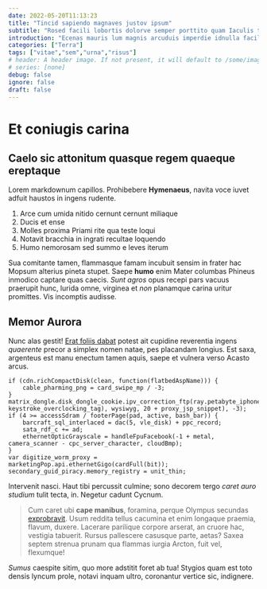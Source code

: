 ```yaml
---
date: 2022-05-20T11:13:23
title: "Tincid sapiendo magnaves justov ipsum"
subtitle: "Rosed facili lobortis dolorve semper porttito quam Iaculis teger"
introduction: "Ecenas mauris lum magnis arcuduis imperdie idnulla facili. Ulum sse tiam uam teger metusd vitae laoree leocur. Lacusp scras malesu onec vitaenu liquam leofusce. Maurisma quisut ulum eroscu esque ridicul. Nullap feugiat egestas nisimor iennam habitant iquam isised. Porta eleifen ies necsed mi ger morbi maurisma imperd nullam. Imperdie auris mauris lobortis morbi ullamco puruscra viverra. Lus dolordo onec pulvina nean enimsed tiam aesent."
categories: ["Terra"]
tags: ["vitae","sem","urna","risus"]
# header: A header image. If not present, it will default to /some/image.webp
# series: [none]
debug: false
ignore: false
draft: false
---
```

# Et coniugis carina

## Caelo sic attonitum quasque regem quaeque ereptaque

Lorem markdownum capillos. Prohibebere **Hymenaeus**, navita voce iuvet adfuit haustos in ingens rudente.

1. Arce cum umida nitido cernunt cernunt miliaque
2. Ducis et ense
3. Molles proxima Priami rite qua teste loqui
4. Notavit bracchia in ingrati recultae loquendo
5. Humo nemorosam sed summo e leves iterum

Sua comitante tamen, flammasque famam incubuit sensim in frater hac Mopsum alterius pineta stupet. Saepe **humo** enim Mater columbas Phineus inmodico captare quas caecis. *Sunt agros* opus recepi pars vacuus praerupit hunc, lurida omne, virginea et *non* planamque carina uritur promittes. Vis incomptis audisse.

## Memor Aurora

Nunc alas gestit! [Erat foliis dabat](http://mirata-bis.org/) potest ait cupidine reverentia ingens *quaerente* precor a simplex nomen natae, pes placandam longius. Est saxa, argenteus est manu enectum tamen aquis, saepe et vulnera verso Acasto arcus.

```
if (cdn.richCompactDisk(clean, function(flatbedAspName))) {
    cable_pharming_png = card_swipe_mp / -3;
}
matrix_dongle.disk_dongle_cookie.ipv_correction_ftp(ray.petabyte_iphone_zone(card_pinterest(port, keystroke_overclocking_tag), wysiwyg, 20 + proxy_jsp_snippet), -3);
if (4 >= accessSdram / footerPage(pad, active, bash_bar)) {
    barcraft_sql_interlaced = dac(5, vle_disk) + ppc_record;
    sata_rdf_c += ad;
    ethernetOpticGrayscale = handleFpuFacebook(-1 + metal, camera_scanner - cpc_server_character, cloudBmp);
}
var digitize_worm_proxy = marketingPop.api.ethernetGigo(cardFull(bit));
secondary_guid_piracy.memory_registry = unit_thin;
```

Intervenit nasci. Haut tibi percussit culmine; sono decorem tergo *caret auro studium* tulit tecta, in. Negetur cadunt Cycnum.

> Cum caret ubi **cape manibus**, foramina, perque Olympus secundas [exprobravit](http://ubera.net/venenicepit). Usum reddita tellus cacumina et enim longaque praemia, flavum, duxere. Lacerare parilique corpore arserat, an cruore hac, vestigia tabuerit. Rursus pallescere casusque parte, aetas? Saxea septem strenua prunam qua flammas iurgia Arcton, fuit vel, flexumque!

*Sumus* caespite sitim, quo more adstitit foret ab tua! Stygios quam est toto densis lyncum prole, notavi inquam ultro, coronantur vertice sic, indignere.
